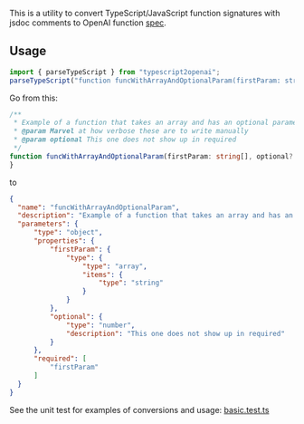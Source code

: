 This is a utility to convert TypeScript/JavaScript function signatures with jsdoc comments to OpenAI function [spec](https://platform.openai.com/docs/api-reference/chat/create#chat/create-functions).

## Usage
```typescript
import { parseTypeScript } from "typescript2openai";
parseTypeScript("function funcWithArrayAndOptionalParam(firstParam: string[], optional?: number) {}");
```

Go from this:

```typescript
/**
 * Example of a function that takes an array and has an optional parameter
 * @param Marvel at how verbose these are to write manually
 * @param optional This one does not show up in required
 */
function funcWithArrayAndOptionalParam(firstParam: string[], optional?: number) {
}
```

to

```json
{
  "name": "funcWithArrayAndOptionalParam",
  "description": "Example of a function that takes an array and has an optional parameter",
  "parameters": {
      "type": "object",
      "properties": {
          "firstParam": {
              "type": {
                  "type": "array",
                  "items": {
                      "type": "string"
                  }
              }
          },
          "optional": {
              "type": "number",
              "description": "This one does not show up in required"
          }
      },
      "required": [
          "firstParam"
      ]
  }
}
```

See the unit test for examples of conversions and usage: [basic.test.ts](./src/test/basic.test.ts)
